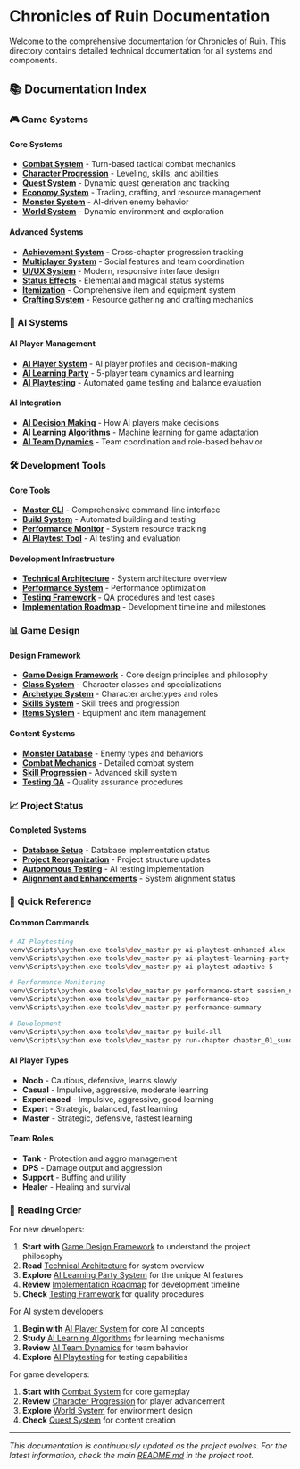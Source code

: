 # Chronicles of Ruin Documentation

Welcome to the comprehensive documentation for Chronicles of Ruin. This directory contains detailed technical documentation for all systems and components.

## 📚 Documentation Index

### 🎮 Game Systems

#### Core Systems
- **[Combat System](combat_system.md)** - Turn-based tactical combat mechanics
- **[Character Progression](character_progression_system.md)** - Leveling, skills, and abilities
- **[Quest System](quest_progression_system.md)** - Dynamic quest generation and tracking
- **[Economy System](economy_trading_system.md)** - Trading, crafting, and resource management
- **[Monster System](monster_system_detailed.md)** - AI-driven enemy behavior
- **[World System](world_environment_system.md)** - Dynamic environment and exploration

#### Advanced Systems
- **[Achievement System](achievement_progression_system.md)** - Cross-chapter progression tracking
- **[Multiplayer System](multiplayer_social_system.md)** - Social features and team coordination
- **[UI/UX System](ui_ux_system.md)** - Modern, responsive interface design
- **[Status Effects](status_elemental_system.md)** - Elemental and magical status systems
- **[Itemization](itemization_system.md)** - Comprehensive item and equipment system
- **[Crafting System](crafting_resource_system.md)** - Resource gathering and crafting mechanics

### 🤖 AI Systems

#### AI Player Management
- **[AI Player System](ai_player_system.md)** - AI player profiles and decision-making
- **[AI Learning Party](ai_learning_party_system.md)** - 5-player team dynamics and learning
- **[AI Playtesting](ai_playtesting_system.md)** - Automated game testing and balance evaluation

#### AI Integration
- **[AI Decision Making](ai_decision_making.md)** - How AI players make decisions
- **[AI Learning Algorithms](ai_learning_algorithms.md)** - Machine learning for game adaptation
- **[AI Team Dynamics](ai_team_dynamics.md)** - Team coordination and role-based behavior

### 🛠️ Development Tools

#### Core Tools
- **[Master CLI](dev_master_cli.md)** - Comprehensive command-line interface
- **[Build System](build_system.md)** - Automated building and testing
- **[Performance Monitor](performance_monitor.md)** - System resource tracking
- **[AI Playtest Tool](ai_playtest_tool.md)** - AI testing and evaluation

#### Development Infrastructure
- **[Technical Architecture](technical_architecture_system.md)** - System architecture overview
- **[Performance System](technical_architecture_performance_system.md)** - Performance optimization
- **[Testing Framework](testing_quality_assurance_system.md)** - QA procedures and test cases
- **[Implementation Roadmap](implementation_roadmap.md)** - Development timeline and milestones

### 📊 Game Design

#### Design Framework
- **[Game Design Framework](game_design_framework.md)** - Core design principles and philosophy
- **[Class System](class_system.md)** - Character classes and specializations
- **[Archetype System](archetype_system.md)** - Character archetypes and roles
- **[Skills System](skills_system.md)** - Skill trees and progression
- **[Items System](items_system.md)** - Equipment and item management

#### Content Systems
- **[Monster Database](monster_database.md)** - Enemy types and behaviors
- **[Combat Mechanics](combat_system_detailed.md)** - Detailed combat system
- **[Skill Progression](skill_system_detailed.md)** - Advanced skill system
- **[Testing QA](testing_qa_system.md)** - Quality assurance procedures

### 📈 Project Status

#### Completed Systems
- **[Database Setup](DATABASE_SETUP_COMPLETE.md)** - Database implementation status
- **[Project Reorganization](PROJECT_REORGANIZATION_COMPLETE.md)** - Project structure updates
- **[Autonomous Testing](AUTONOMOUS_TESTING_COMPLETE.md)** - AI testing implementation
- **[Alignment and Enhancements](ALIGNMENT_AND_ENHANCEMENTS_COMPLETE.md)** - System alignment status

### 🚀 Quick Reference

#### Common Commands
```bash
# AI Playtesting
venv\Scripts\python.exe tools\dev_master.py ai-playtest-enhanced Alex --verbose
venv\Scripts\python.exe tools\dev_master.py ai-playtest-learning-party
venv\Scripts\python.exe tools\dev_master.py ai-playtest-adaptive 5

# Performance Monitoring
venv\Scripts\python.exe tools\dev_master.py performance-start session_name
venv\Scripts\python.exe tools\dev_master.py performance-stop
venv\Scripts\python.exe tools\dev_master.py performance-summary

# Development
venv\Scripts\python.exe tools\dev_master.py build-all
venv\Scripts\python.exe tools\dev_master.py run-chapter chapter_01_sunderfall
```

#### AI Player Types
- **Noob** - Cautious, defensive, learns slowly
- **Casual** - Impulsive, aggressive, moderate learning
- **Experienced** - Impulsive, aggressive, good learning
- **Expert** - Strategic, balanced, fast learning
- **Master** - Strategic, defensive, fastest learning

#### Team Roles
- **Tank** - Protection and aggro management
- **DPS** - Damage output and aggression
- **Support** - Buffing and utility
- **Healer** - Healing and survival

### 📖 Reading Order

For new developers:

1. **Start with** [Game Design Framework](game_design_framework.md) to understand the project philosophy
2. **Read** [Technical Architecture](technical_architecture_system.md) for system overview
3. **Explore** [AI Learning Party System](ai_learning_party_system.md) for the unique AI features
4. **Review** [Implementation Roadmap](implementation_roadmap.md) for development timeline
5. **Check** [Testing Framework](testing_quality_assurance_system.md) for quality procedures

For AI system developers:

1. **Begin with** [AI Player System](ai_player_system.md) for core AI concepts
2. **Study** [AI Learning Algorithms](ai_learning_algorithms.md) for learning mechanisms
3. **Review** [AI Team Dynamics](ai_team_dynamics.md) for team behavior
4. **Explore** [AI Playtesting](ai_playtesting_system.md) for testing capabilities

For game developers:

1. **Start with** [Combat System](combat_system.md) for core gameplay
2. **Review** [Character Progression](character_progression_system.md) for player advancement
3. **Explore** [World System](world_environment_system.md) for environment design
4. **Check** [Quest System](quest_progression_system.md) for content creation

---

*This documentation is continuously updated as the project evolves. For the latest information, check the main [README.md](../README.md) in the project root.*

